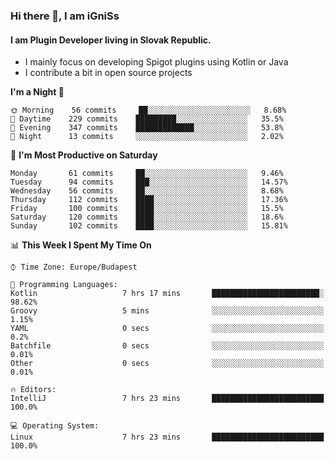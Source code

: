 ### Hi there 👋, I am iGniSs

#### I am Plugin Developer living in Slovak Republic.
- I mainly focus on developing Spigot plugins using Kotlin or Java
- I contribute a bit in open source projects

<!--START_SECTION:waka-->
**I'm a Night 🦉** 

```text
🌞 Morning    56 commits     ██░░░░░░░░░░░░░░░░░░░░░░░   8.68% 
🌆 Daytime    229 commits    █████████░░░░░░░░░░░░░░░░   35.5% 
🌃 Evening    347 commits    █████████████░░░░░░░░░░░░   53.8% 
🌙 Night      13 commits     ░░░░░░░░░░░░░░░░░░░░░░░░░   2.02%

```
📅 **I'm Most Productive on Saturday** 

```text
Monday       61 commits     ██░░░░░░░░░░░░░░░░░░░░░░░   9.46% 
Tuesday      94 commits     ███░░░░░░░░░░░░░░░░░░░░░░   14.57% 
Wednesday    56 commits     ██░░░░░░░░░░░░░░░░░░░░░░░   8.68% 
Thursday     112 commits    ████░░░░░░░░░░░░░░░░░░░░░   17.36% 
Friday       100 commits    ████░░░░░░░░░░░░░░░░░░░░░   15.5% 
Saturday     120 commits    ████░░░░░░░░░░░░░░░░░░░░░   18.6% 
Sunday       102 commits    ████░░░░░░░░░░░░░░░░░░░░░   15.81%

```


📊 **This Week I Spent My Time On** 

```text
⌚︎ Time Zone: Europe/Budapest

💬 Programming Languages: 
Kotlin                   7 hrs 17 mins       ████████████████████████░   98.62% 
Groovy                   5 mins              ░░░░░░░░░░░░░░░░░░░░░░░░░   1.15% 
YAML                     0 secs              ░░░░░░░░░░░░░░░░░░░░░░░░░   0.2% 
Batchfile                0 secs              ░░░░░░░░░░░░░░░░░░░░░░░░░   0.01% 
Other                    0 secs              ░░░░░░░░░░░░░░░░░░░░░░░░░   0.01%

🔥 Editors: 
IntelliJ                 7 hrs 23 mins       █████████████████████████   100.0%

💻 Operating System: 
Linux                    7 hrs 23 mins       █████████████████████████   100.0%

```


<!--END_SECTION:waka-->